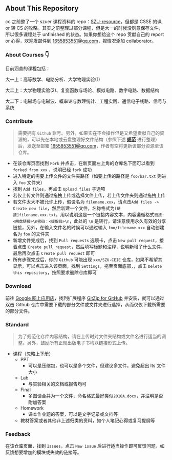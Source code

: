 ## About This Repository

cc 之前整了一个 szuer 课程资料的 repo：[SZU-resource](https://github.com/kalila-cc/SZU-resources)，但都是 CSSE 的课 or 转 CS 的攻略。其实之前整理过部分课程，但是大一的时候没刻意保存文件，所以很多课程处于 unfinished 的状态。如果你想给这个 repo 贡献自己的 report or 心得，欢迎发邮件到 [1655853551@qq.com](mailto:1655853551@qq.com)，视情况添加 collaborator。

### About Courses 👇

目前涵盖的课程包括：

大一上：高等数学、电路分析、大学物理实验(1)

大二上：大学物理实验(2)、复变函数与场论、模拟电路、数字电路、数据结构

大二下：电磁场与电磁波、概率论与数理统计、工程实践、通信电子线路、信号与系统

### Contribute

> 需要拥有 `Github` 账号。另外，如果实在不会操作但是又希望贡献自己的资源的，可以先在本地或云盘整理好文件结构（参照下述 [**规范**](https://github.com/abinea/SZU-CEIE/blob/main/README.md#Standard) 进行整理）后，发送至邮箱 [1655853551@qq.com](mailto:1655853551@qq.com)，作者有空将更新该部分资源至该仓库。

-   在该仓库页面找到 `Fork` 并点击，在新页面左上角的仓库名下面可以看到 `forked from xxx` ，说明已经 `fork` 成功
-   进入特定的需要上传文件的文件夹路径（如要上传的路径是 `foo/bar.txt` 则进入 `foo` 文件夹）
-   找到 `Add files`，再点击 `Upload files` 子选项
-   若仅上传文件则通过拖拽上传或选择文件上传，若上传文件夹则通过拖拽上传
-   若文件太大不被允许上传，假设名为 `filename.xxx`，请点击`Add files -> Create new file`，然后新建一个文件，名称格式为`[链接]filename.xxx.txt`，用以说明这是一个链接内容文本，内容遵循格式`链接: <网盘链接>\n密码：<提取码>\n`，此处的 `\n` 是转行，请注意使用永久有效的分享链接，另外，在输入文件名的时候可以通过输入 `foo/filename.xxx` 自动创建名为 `foo` 的文件夹
-   新增文件完成后，找到 `Pull requests` 选项卡，点击 `New pull request`，接着点击 `Create pull request`，然后填写标题和注释，说明新增了什么文件，最后再次点击 `Create pull request` 即可
-   所有步骤完成后，你的 `Github` 可能出现 `xxx/SZU-CEIE` 仓库，如果不希望其显示，可以点击进入该页面，找到 `Settings`，拖至页面底部，，点击 `Delete this repository`，按照要求删除仓库即可

### Download

前往 [Google 网上应用店](https://chrome.google.com/webstore/category/extensions?hl=zh-CN)，找到扩展程序 [GitZip for GitHub](https://chrome.google.com/webstore/detail/gitzip-for-github/ffabmkklhbepgcgfonabamgnfafbdlkn?hl=zh-CN) 并安装，就可以通过双击 Github 仓库中需要下载的部分文件或文件夹进行选择，从而仅仅下载所需要的部分文件。

### Standard

> 为了规范化仓库内容结构，请在上传时对文件夹结构或文件名进行适当的调整。另外，鼓励所有正规出版电子书均以链接形式上传。

-   课程（忽略上下册）
    -   PPT
        -   可以是压缩包，也可以是多个文件，但建议多文件，避免超出 lts 文件大小
    -   Lab
        -   与实验相关的文档或报告均可
    -   Final
        -   多图请合并为一个文件，命名格式最好类似`2018A.docx`，并注明是否附加答案
    -   Homework
        -   课本作业题的答案，可以是文字记录或文档等
    -   教材答案或者其他非上述归类的资料，如个人笔记心得或复习提纲等

### Feedback

在该仓库页面，找到 `Issues`，点击 `New issue` 后进行适当操作即可反馈问题，如反馈想要增加的模块或失效的链接等。
